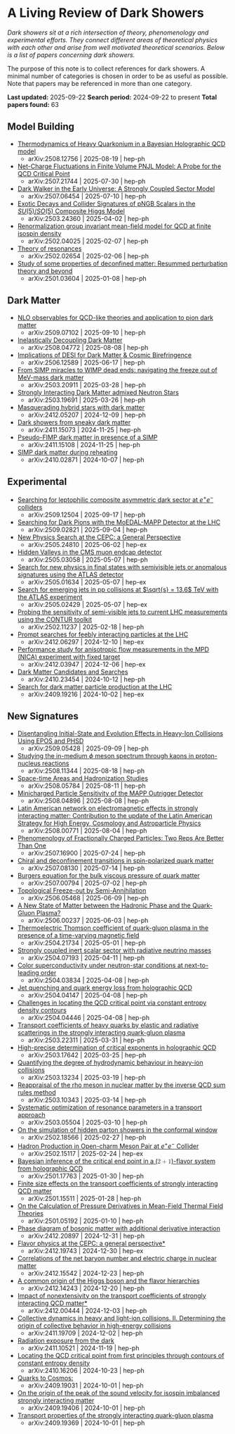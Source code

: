 # **A Living Review of Dark Showers**

*Dark showers sit at a rich intersection of theory, phenomenology and experimental efforts. They connect different areas of theoretical physics with each other and arise from well motivated theoretical scenarios. Below is a list of papers concerning dark showers.*

The purpose of this note is to collect references for dark showers. A minimal number of categories is chosen in order to be as useful as possible. Note that papers may be referenced in more than one category.

**Last updated:** 2025-09-22
**Search period:** 2024-09-22 to present
**Total papers found:** 63

## Model Building

* [Thermodynamics of Heavy Quarkonium in a Bayesian Holographic QCD model](https://inspirehep.net/literature/2961755)
  * arXiv:2508.12756 | 2025-08-19 | hep-ph
* [Net-Charge Fluctuations in Finite Volume PNJL Model: A Probe for the QCD Critical Point](https://inspirehep.net/literature/2955158)
  * arXiv:2507.21744 | 2025-07-30 | hep-ph
* [Dark Walker in the Early Universe: A Strongly Coupled Sector Model](https://inspirehep.net/literature/2944113)
  * arXiv:2507.06454 | 2025-07-10 | hep-ph
* [Exotic Decays and Collider Signatures of pNGB Scalars in the $SU(5)/SO(5)$ Composite Higgs Model](https://inspirehep.net/literature/2906664)
  * arXiv:2503.24360 | 2025-04-02 | hep-ph
* [Renormalization group invariant mean-field model for QCD at finite isospin density](https://inspirehep.net/literature/2877043)
  * arXiv:2502.04025 | 2025-02-07 | hep-ph
* [Theory of resonances](https://inspirehep.net/literature/2876640)
  * arXiv:2502.02654 | 2025-02-06 | hep-ph
* [Study of some properties of deconfined matter: Resummed perturbation theory and beyond](https://inspirehep.net/literature/2865815)
  * arXiv:2501.03604 | 2025-01-08 | hep-ph

## Dark Matter

* [NLO observables for QCD-like theories and application to pion dark matter](https://inspirehep.net/literature/2968095)
  * arXiv:2509.07102 | 2025-09-10 | hep-ph
* [Inelastically Decoupling Dark Matter](https://inspirehep.net/literature/2958244)
  * arXiv:2508.04772 | 2025-08-08 | hep-ph
* [Implications of DESI for Dark Matter & Cosmic Birefringence](https://inspirehep.net/literature/2935125)
  * arXiv:2506.12589 | 2025-06-17 | hep-ph
* [From SIMP miracles to WIMP dead ends: navigating the freeze out of MeV-mass dark matter](https://inspirehep.net/literature/2904977)
  * arXiv:2503.20911 | 2025-03-28 | hep-ph
* [Strongly Interacting Dark Matter admixed Neutron Stars](https://inspirehep.net/literature/2904127)
  * arXiv:2503.19691 | 2025-03-26 | hep-ph
* [Masquerading hybrid stars with dark matter](https://inspirehep.net/literature/2856822)
  * arXiv:2412.05207 | 2024-12-09 | hep-ph
* [Dark showers from sneaky dark matter](https://inspirehep.net/literature/2851201)
  * arXiv:2411.15073 | 2024-11-25 | hep-ph
* [Pseudo-FIMP dark matter in presence of a SIMP](https://inspirehep.net/literature/2851279)
  * arXiv:2411.15108 | 2024-11-25 | hep-ph
* [SIMP dark matter during reheating](https://inspirehep.net/literature/2837362)
  * arXiv:2410.02871 | 2024-10-07 | hep-ph

## Experimental

* [Searching for leptophilic composite asymmetric dark sector at $e^+e^-$ colliders](https://inspirehep.net/literature/2970000)
  * arXiv:2509.12504 | 2025-09-17 | hep-ph
* [Searching for Dark Pions with the MoEDAL-MAPP Detector at the LHC](https://inspirehep.net/literature/2966334)
  * arXiv:2509.02821 | 2025-09-04 | hep-ph
* [New Physics Search at the CEPC: a General Perspective](https://inspirehep.net/literature/2927088)
  * arXiv:2505.24810 | 2025-06-02 | hep-ex
* [Hidden Valleys in the CMS muon endcap detector](https://inspirehep.net/literature/2918574)
  * arXiv:2505.03058 | 2025-05-07 | hep-ph
* [Search for new physics in final states with semivisible jets or anomalous signatures using the ATLAS detector](https://inspirehep.net/literature/2918816)
  * arXiv:2505.01634 | 2025-05-07 | hep-ex
* [Search for emerging jets in pp collisions at $\sqrt{s} = 13.6$ TeV with the ATLAS experiment](https://inspirehep.net/literature/2918800)
  * arXiv:2505.02429 | 2025-05-07 | hep-ex
* [Probing the sensitivity of semi-visible jets to current LHC measurements using the CONTUR toolkit](https://inspirehep.net/literature/2885996)
  * arXiv:2502.11237 | 2025-02-18 | hep-ph
* [Prompt searches for feebly interacting particles at the LHC](https://inspirehep.net/literature/2857293)
  * arXiv:2412.06297 | 2024-12-10 | hep-ex
* [Performance study for anisotropic flow measurements in the MPD (NICA) experiment with fixed target](https://inspirehep.net/literature/2856213)
  * arXiv:2412.03947 | 2024-12-06 | hep-ex
* [Dark Matter Candidates and Searches](https://inspirehep.net/literature/2839297)
  * arXiv:2410.23454 | 2024-10-12 | hep-ph
* [Search for dark matter particle production at the LHC](https://inspirehep.net/literature/2835973)
  * arXiv:2409.19216 | 2024-10-02 | hep-ex

## New Signatures

* [Disentangling Initial-State and Evolution Effects in Heavy-Ion Collisions Using EPOS and PHSD](https://inspirehep.net/literature/2967349)
  * arXiv:2509.05428 | 2025-09-09 | hep-ph
* [Studying the in-medium $ϕ$ meson spectrum through kaons in proton-nucleus reactions](https://inspirehep.net/literature/2960924)
  * arXiv:2508.11344 | 2025-08-18 | hep-ph
* [Space-time Areas and Hadronization Studies](https://inspirehep.net/literature/2958452)
  * arXiv:2508.05784 | 2025-08-11 | hep-ph
* [Minicharged Particle Sensitivity of the MAPP Outrigger Detector](https://inspirehep.net/literature/2958230)
  * arXiv:2508.04896 | 2025-08-08 | hep-ph
* [Latin American network on electromagnetic effects in strongly interacting matter: Contribution to the update of the Latin American Strategy for High Energy, Cosmology and Astroparticle Physics](https://inspirehep.net/literature/2956173)
  * arXiv:2508.00771 | 2025-08-04 | hep-ph
* [Phenomenology of Fractionally Charged Particles: Two Reps Are Better Than One](https://inspirehep.net/literature/2953436)
  * arXiv:2507.16900 | 2025-07-24 | hep-ph
* [Chiral and deconfinement transitions in spin-polarized quark matter](https://inspirehep.net/literature/2944821)
  * arXiv:2507.08130 | 2025-07-14 | hep-ph
* [Burgers equation for the bulk viscous pressure of quark matter](https://inspirehep.net/literature/2940826)
  * arXiv:2507.00794 | 2025-07-02 | hep-ph
* [Topological Freeze-out by Semi-Annihilation](https://inspirehep.net/literature/2931444)
  * arXiv:2506.05468 | 2025-06-09 | hep-ph
* [A New State of Matter between the Hadronic Phase and the Quark-Gluon Plasma?](https://inspirehep.net/literature/2928163)
  * arXiv:2506.00237 | 2025-06-03 | hep-ph
* [Thermoelectric Thomson coefficient of quark-gluon plasma in the presence of a time-varying magnetic field](https://inspirehep.net/literature/2916905)
  * arXiv:2504.21734 | 2025-05-01 | hep-ph
* [Strongly coupled inert scalar sector with radiative neutrino masses](https://inspirehep.net/literature/2910501)
  * arXiv:2504.07193 | 2025-04-11 | hep-ph
* [Color superconductivity under neutron-star conditions at next-to-leading order](https://inspirehep.net/literature/2908617)
  * arXiv:2504.03834 | 2025-04-08 | hep-ph
* [Jet quenching and quark energy loss from holographic QCD](https://inspirehep.net/literature/2908655)
  * arXiv:2504.04147 | 2025-04-08 | hep-ph
* [Challenges in locating the QCD critical point via constant entropy density contours](https://inspirehep.net/literature/2908691)
  * arXiv:2504.04446 | 2025-04-08 | hep-ph
* [Transport coefficients of heavy quarks by elastic and radiative scatterings in the strongly interacting quark-gluon plasma](https://inspirehep.net/literature/2905703)
  * arXiv:2503.22311 | 2025-03-31 | hep-ph
* [High-precise determination of critical exponents in holographic QCD](https://inspirehep.net/literature/2903343)
  * arXiv:2503.17642 | 2025-03-25 | hep-ph
* [Quantifying the degree of hydrodynamic behaviour in heavy-ion collisions](https://inspirehep.net/literature/2901452)
  * arXiv:2503.13234 | 2025-03-19 | hep-ph
* [Reappraisal of the rho meson in nuclear matter by the inverse QCD sum rules method](https://inspirehep.net/literature/2899806)
  * arXiv:2503.10343 | 2025-03-14 | hep-ph
* [Systematic optimization of resonance parameters in a transport approach](https://inspirehep.net/literature/2897898)
  * arXiv:2503.05504 | 2025-03-10 | hep-ph
* [On the simulation of hidden parton showers in the conformal window](https://inspirehep.net/literature/2894869)
  * arXiv:2502.18566 | 2025-02-27 | hep-ph
* [Hadron Production in Open-charm Meson Pair at $e^+e^-$ Collider](https://inspirehep.net/literature/2893289)
  * arXiv:2502.15117 | 2025-02-24 | hep-ex
* [Bayesian inference of the critical end point in a (<math display="inline"><mrow><mn>2</mn><mo>+</mo><mn>1</mn></mrow></math>)-flavor system from holographic QCD](https://inspirehep.net/literature/2873873)
  * arXiv:2501.17763 | 2025-01-30 | hep-ph
* [Finite size effects on the transport coefficients of strongly interacting QCD matter](https://inspirehep.net/literature/2872602)
  * arXiv:2501.15511 | 2025-01-28 | hep-ph
* [On the Calculation of Pressure Derivatives in Mean-Field Thermal Field Theories](https://inspirehep.net/literature/2866561)
  * arXiv:2501.05192 | 2025-01-10 | hep-ph
* [Phase diagram of bosonic matter with additional derivative interaction](https://inspirehep.net/literature/2863899)
  * arXiv:2412.20897 | 2024-12-31 | hep-ph
* [Flavor physics at the CEPC: a general perspective*](https://inspirehep.net/literature/2863363)
  * arXiv:2412.19743 | 2024-12-30 | hep-ex
* [Correlations of the net baryon number and electric charge in nuclear matter](https://inspirehep.net/literature/2861859)
  * arXiv:2412.15542 | 2024-12-23 | hep-ph
* [A common origin of the Higgs boson and the flavor hierarchies](https://inspirehep.net/literature/2861336)
  * arXiv:2412.14243 | 2024-12-20 | hep-ph
* [Impact of nonextensivity on the transport coefficients of strongly interacting QCD matter*](https://inspirehep.net/literature/2854599)
  * arXiv:2412.00444 | 2024-12-03 | hep-ph
* [Collective dynamics in heavy and light-ion collisions. II. Determining the origin of collective behavior in high-energy collisions](https://inspirehep.net/literature/2854034)
  * arXiv:2411.19709 | 2024-12-02 | hep-ph
* [Radiation exposure from the dark](https://inspirehep.net/literature/2849499)
  * arXiv:2411.10521 | 2024-11-19 | hep-ph
* [Locating the QCD critical point from first principles through contours of constant entropy density](https://inspirehep.net/literature/2841840)
  * arXiv:2410.16206 | 2024-10-23 | hep-ph
* [Quarks to Cosmos:](https://inspirehep.net/literature/2835772)
  * arXiv:2409.19031 | 2024-10-01 | hep-ph
* [On the origin of the peak of the sound velocity for isospin imbalanced strongly interacting matter](https://inspirehep.net/literature/2835312)
  * arXiv:2409.19406 | 2024-10-01 | hep-ph
* [Transport properties of the strongly interacting quark-gluon plasma](https://inspirehep.net/literature/2835718)
  * arXiv:2409.19369 | 2024-10-01 | hep-ph

